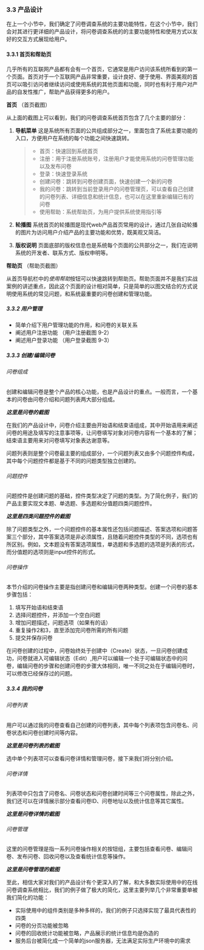 ### 3.3 产品设计
在上一个小节中，我们确定了问卷调查系统的主要功能特性，在这个小节中，我们会对其进行更详细的产品设计，将问卷调查系统的的主要功能特性和使用方式以友好的交互方式展现给用户。

#### 3.3.1 首页和帮助页
几乎所有的互联网产品都有会有一个首页，它通常是用户访问该系统所看到的第一个页面。首页对于一个互联网产品非常重要，设计良好、便于使用、界面美观的首页可以吸引访问者继续访问或使用系统的其他页面和功能，同时也有利于用户对产品的自发性推广，帮助产品获得更多的用户。

**首页**
（首页截图）

从上面的截图上可以看到，我们的问卷调查系统首页包含了几个主要的部分：

 1. **导航菜单** 这是系统所有页面的公共组成部分之一，里面包含了系统主要功能的入口，方便用户在系统的每个功能之间快速跳转。
 
    > - 首页：快速回到系统首页
    > - 注册：用于注册系统账号，注册用户才能使用系统的问卷管理功能以及发布问卷
    > - 登录：快速登录系统
    > - 创建问卷：跳转到问卷创建页面，快速创建一个新的问卷
    > - 我的问卷：跳转到当前登录用户的问卷管理页，可以查看自己创建的问卷列表、详细信息和统计信息，也可以在这里重新编辑已有的问卷
    > - 使用帮助：系统帮助页，为用户提供系统使用指引等

 2. **轮播图** 系统首页的轮播图是现代web产品首页常用的设计，通过几张自动轮播的图片为访问用户介绍产品的主要功能和优势，既美观又简洁。
 3. **版权说明** 页面底部的版权信息也是系统每个页面的公共部分之一，我们在说明系统的开发者、联系方式、版权申明等。

**帮助页**
（帮助页截图）

 从首页导航栏中的*使用帮助*按钮可以快速跳转到帮助页。帮助页面并不是我们实战案例的讲述重点，因此这个页面的设计相对简单，只是简单的以图文结合的方式说明使用系统的常见问题，和系统最重要的问卷创建和管理功能。


##### 3.3.2 用户管理

- 简单介绍下用户管理功能的作用，和问卷的关联关系
- 阐述用户注册功能 （用户注册截图 9-2）
- 阐述用户登录功能 （用户登录截图 9-3）

##### 3.3.3 创建/编辑问卷

###### 问卷组成

创建和编辑问卷是整个产品的核心功能，也是产品设计的重点。一般而言，一个基本的问卷由问卷介绍和问题列表两大部分组成。

*********这里是问卷的截图*********

在我们的产品设计中，问卷介绍主要由开始语和结束语组成，其中开始语用来阐述问卷的用途及填写的注意事项等，让问卷填写对象对问卷内容有一个基本的了解；结束语主要用来对问卷填写对象表达谢意等。

问题列表则是整个问卷最主要的组成部分，一个问题列表又由多个问题控件构成，其中每个问题控件都是基于不同的问题类型独立创建的。

###### 问题控件

问题控件是创建问题的基础，控件类型决定了问题的类型。为了简化例子，我们的产品主要实现文本题、单选题、多选题和分值题四类问题控件。

*********这里是四类问题控件的截图*********

除了问题类型之外，一个问题控件的基本属性还包括问题描述、答案选项和问题答案三个部分，其中答案选项是非必须属性，且随着问题控件类型的不同，选项也有所区别。例如，文本题没有答案选项属性，单选题和多选题的选项是列表的形式，而分值题的选项则是input控件的形式。

###### 问卷操作

本节介绍的问卷操作主要是指创建问卷和编辑问卷两种类型。创建一个问卷的基本步骤包括：

1. 填写开始语和结束语
2. 选择问题控件，并添加一个空白问题
3. 增加问题描述，问题选项（如果有的话）
4. 重复操作2和3，直至添加完问卷所需的所有问题
5. 提交并保存问卷

在问卷创建的过程中，问卷始终处于创建中（Create）状态，一旦问卷创建成功，问卷就进入可编辑状态（Edit）,用户可以编辑一个处于可编辑状态中的问卷，编辑问卷的步骤和创建问卷的步骤大体相同，唯一不同之处在于编辑问卷时，可以修改已经保存过的问题。

##### 3.3.4 我的问卷

###### 问卷列表

用户可以通过我的问卷查看自己创建的问卷列表，其中每个列表项包含问卷名、问卷状态和问卷创建时间等内容。

*********这里是问卷列表的截图*********

选中单个列表项可以查看问卷详情和管理问卷，接下来我们将分别介绍。

###### 问卷详情

列表项中只包含了问卷名、问卷状态和问卷创建时间等三个问卷属性，除此之外，我们还可以在详情展示部分查看问卷ID、问卷地址以及统计信息等其它属性。

*********这里是问卷详情的截图*********

###### 问卷管理

这里的问卷管理是指一系列问卷操作相关的按钮组，主要包括查看问卷、编辑问卷、发布问卷、回收问卷以及查看统计信息等操作。

*********这里是问卷管理的截图*********

至此，相信大家对我们的产品设计有个更深入的了解，和大多数实际使用中的在线问卷调查系统相比，我们的例子做了极大的简化，这里主要列举几个非常重要单被我们简化的功能：

- 实际使用中的组件类别是多种多样的，我们的例子只选择实现了最具代表性的四类
- 问卷的分页功能被忽略
- 问卷的回收统计功能被忽略，产品展示的统计信息均是伪造的
- 服务后台被简化成一个简单的json服务器，无法满足实际生产环境中的需求
